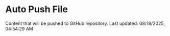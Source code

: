 # Auto Push File

Content that will be pushed to GitHub repository.
Last updated: 08/18/2025, 04:54:29 AM